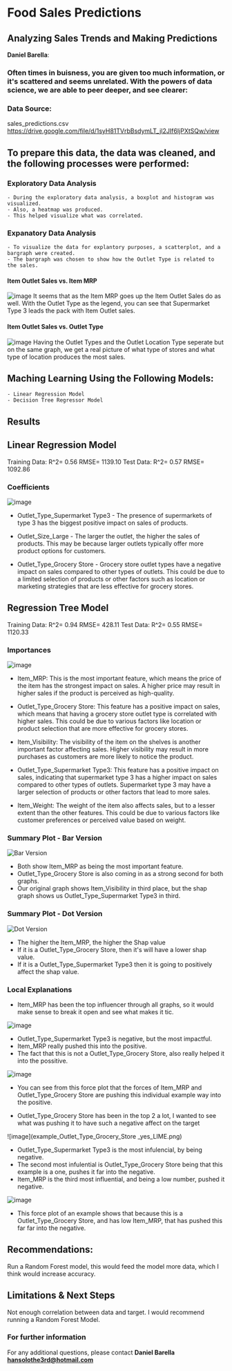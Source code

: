 # Food Sales Predictions
## Analyzing Sales Trends and Making Predictions

**Daniel Barella**: 

### Often times in buisness, you are given too much information, or it's scattered and seems unrelated. With the powers of data science, we are able to peer deeper, and see clearer:

### Data Source:
sales_predictions.csv
https://drive.google.com/file/d/1syH81TVrbBsdymLT_jl2JIf6IjPXtSQw/view

## To prepare this data, the data was cleaned, and the following processes were performed:

### Exploratory Data Analysis
    - During the exploratory data analysis, a boxplot and histogram was visualized.
    - Also, a heatmap was produced.
    - This helped visualize what was correlated.
    
 ### Expanatory Data Analysis
    - To visualize the data for explantory purposes, a scatterplot, and a bargraph were created.
    - The bargraph was chosen to show how the Outlet Type is related to the sales.

#### Item Outlet Sales vs. Item MRP
![image](https://user-images.githubusercontent.com/114630422/202842496-085e1ca8-011b-46be-9eb0-6d25795586eb.png)
It seems that as the Item MRP goes up the Item Outlet Sales do as well.  With the Outlet Type as the legend, you can see that Supermarket Type 3 leads the pack with Item Outlet sales.

#### Item Outlet Sales vs. Outlet Type
![image](https://user-images.githubusercontent.com/114630422/202842626-f6e0bbdf-1c4e-4bd5-a3b4-2409e5e78b0b.png)
Having the Outlet Types and the Outlet Location Type seperate but on the same 
graph, we get a real picture of what type of stores and what type of location produces the most sales.

## Maching Learning Using the Following Models:
    - Linear Regression Model
    - Decision Tree Regressor Model
    
## Results

## Linear Regression Model

Training Data:	R^2= 0.56	RMSE= 1139.10
Test Data:	R^2= 0.57	RMSE= 1092.86
 
### Coefficients 

![image](LinearRegression.png)

- Outlet_Type_Supermarket Type3 - The presence of supermarkets of type 3 has the biggest positive impact on sales of products.

- Outlet_Size_Large - The larger the outlet, the higher the sales of products. This may be because larger outlets typically offer more product options for customers.

- Outlet_Type_Grocery Store - Grocery store outlet types have a negative impact on sales compared to other types of outlets. This could be due to a limited selection of products or other factors such as location or marketing strategies that are less effective for grocery stores.

## Regression Tree Model

Training Data:	R^2= 0.94	RMSE= 428.11
Test Data:	R^2= 0.55	RMSE= 1120.33 
 
### Importances

![image](RandomForestRegressor.png)

- Item_MRP: This is the most important feature, which means the price of the item has the strongest impact on sales. A higher price may result in higher sales if the product is perceived as high-quality.

- Outlet_Type_Grocery Store: This feature has a positive impact on sales, which means that having a grocery store outlet type is correlated with higher sales. This could be due to various factors like location or product selection that are more effective for grocery stores.

- Item_Visibility: The visibility of the item on the shelves is another important factor affecting sales. Higher visibility may result in more purchases as customers are more likely to notice the product.

- Outlet_Type_Supermarket Type3: This feature has a positive impact on sales, indicating that supermarket type 3 has a higher impact on sales compared to other types of outlets. Supermarket type 3 may have a larger selection of products or other factors that lead to more sales.

- Item_Weight: The weight of the item also affects sales, but to a lesser extent than the other features. This could be due to various factors like customer preferences or perceived value based on weight.

### Summary Plot - Bar Version

![Bar Version](images/summary_plot_reg_shap.png)

- Both show Item_MRP as being the most important feature.
- Outlet_Type_Grocery Store is also coming in as a strong second for both graphs.
- Our original graph shows Item_Visibility in third place, but the shap graph shows us Outlet_Type_Supermarket Type3 in third.

### Summary Plot - Dot Version

![Dot Version](images/summary_plot_reg_shap_dot.png)

- The higher the Item_MRP, the higher the Shap value
- If it is a Outlet_Type_Grocery Store, then it's will have a lower shap value.
- If it is a Outlet_Type_Supermarket Type3 then it is going to positively affect the shap value.

### Local Explanations

- Item_MRP has been the top influencer through all graphs, so it would make sense to break it open and see what makes it tic.


![image](example_high_Item_MRP_LIME.png)

- Outlet_Type_Supermarket Type3 is negative, but the most impactful.
- Item_MRP really pushed this into the positive.
- The fact that this is not a Outlet_Type_Grocery Store, also really helped it into the possitive. 

![image](example_high_Item_MRP_force_plot.png)

- You can see from this force plot that the forces of Item_MRP and Outlet_Type_Grocery Store are pushing this individual example way into the positive.


- Outlet_Type_Grocery Store has been in the top 2 a lot, I wanted to see what was pushing it to have such a negative affect on the target

![image](example_Outlet_Type_Grocery_Store _yes_LIME.png)

- Outlet_Type_Supermarket Type3 is the most infulencial, by being negative.
- The second most infulential is Outlet_Type_Grocery Store being that this example is a one, pushes it far into the negative.
- Item_MRP is the third most influential, and being a low number, pushed it negative.

![image](example_Outlet_Type_Grocery_Store_yes_force_plot.png)

- This force plot of an example shows that because this is a Outlet_Type_Grocery Store, and has low Item_MRP, that has pushed this far far into the negative.

## Recommendations:

Run a Random Forest model, this would feed the model more data, which I think would increase accuracy.

## Limitations & Next Steps

Not enough correlation between data and target. I would recommend running a Random Forest Model.

### For further information


For any additional questions, 
please contact 
**Daniel Barella**
**hansolothe3rd@hotmail.com**
